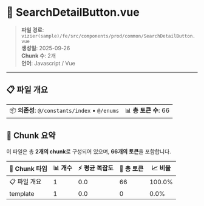 # 📄 SearchDetailButton.vue

> **파일 경로**: `vizier(sample)/fe/src/components/prod/common/SearchDetailButton.vue`  
> **생성일**: 2025-09-26  
> **Chunk 수**: 2개  
> **언어**: Javascript / Vue
---


## 📋 파일 개요

| | |
|--|--|
| 📦 **의존성**: `@/constants/index` • `@/enums` | 📊 **총 토큰 수**: 66 |






## 🧩 Chunk 요약

이 파일은 총 **2개의 chunk**로 구성되어 있으며, **66개의 토큰**을 포함합니다.

| 🧩 Chunk 타입 | 📊 개수 | ⚡ 평균 복잡도 | 📝 총 토큰 | 📈 비율 |
|---------------|--------|-------------|----------|--------|
| 📋 파일 개요 | 1 | 0.0 | 66 | 100.0% |
| template | 1 | 0.0 | 0 | 0.0% |

